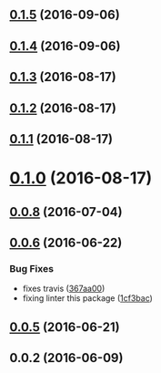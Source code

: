 <a name="0.1.5"></a>
## [0.1.5](https://github.com/coveo/pretty-javascript/compare/0.1.4...v0.1.5) (2016-09-06)



<a name="0.1.4"></a>
## [0.1.4](https://github.com/coveo/pretty-javascript/compare/v0.1.3...v0.1.4) (2016-09-06)



<a name="0.1.3"></a>
## [0.1.3](https://github.com/coveo/pretty-javascript/compare/v0.1.2...v0.1.3) (2016-08-17)



<a name="0.1.2"></a>
## [0.1.2](https://github.com/coveo/pretty-javascript/compare/v0.1.1...v0.1.2) (2016-08-17)



<a name="0.1.1"></a>
## [0.1.1](https://github.com/coveo/pretty-javascript/compare/v0.1.0...v0.1.1) (2016-08-17)



<a name="0.1.0"></a>
# [0.1.0](https://github.com/coveo/pretty-javascript/compare/v0.0.8...v0.1.0) (2016-08-17)



<a name="0.0.8"></a>
## [0.0.8](https://github.com/coveo/pretty-javascript/compare/v0.0.7...v0.0.8) (2016-07-04)



<a name="0.0.6"></a>
## [0.0.6](https://github.com/coveo/pretty-javascript/compare/v0.0.5...v0.0.6) (2016-06-22)


### Bug Fixes

* fixes travis ([367aa00](https://github.com/coveo/pretty-javascript/commit/367aa00))
* fixing linter this package ([1cf3bac](https://github.com/coveo/pretty-javascript/commit/1cf3bac))



<a name="0.0.5"></a>
## [0.0.5](https://github.com/coveo/pretty-javascript/compare/v0.0.4...v0.0.5) (2016-06-21)



<a name="0.0.2"></a>
## 0.0.2 (2016-06-09)



